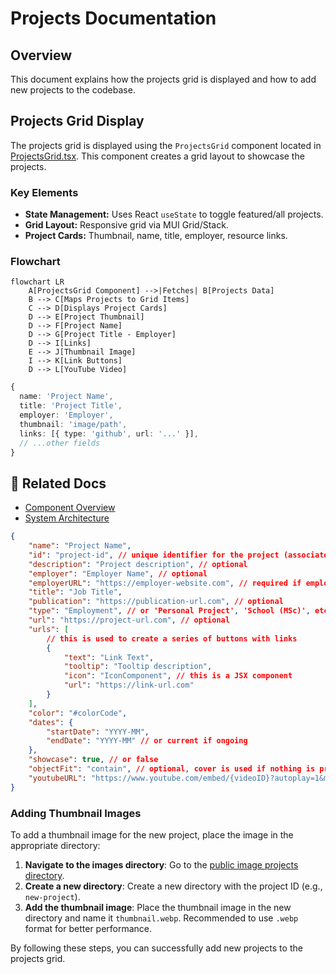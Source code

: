 # Projects Documentation

## Overview

This document explains how the projects grid is displayed and how to add new projects to the codebase.

## Projects Grid Display

The projects grid is displayed using the `ProjectsGrid` component located in [ProjectsGrid.tsx](../../src/components/projects/ProjectsGrid.tsx). This component creates a grid layout to showcase the projects.

### Key Elements

- **State Management:** Uses React `useState` to toggle featured/all projects.
- **Grid Layout:** Responsive grid via MUI Grid/Stack.
- **Project Cards:** Thumbnail, name, title, employer, resource links.

### Flowchart

```mermaid
flowchart LR
    A[ProjectsGrid Component] -->|Fetches| B[Projects Data]
    B --> C[Maps Projects to Grid Items]
    C --> D[Displays Project Cards]
    D --> E[Project Thumbnail]
    D --> F[Project Name]
    D --> G[Project Title - Employer]
    D --> I[Links]
    E --> J[Thumbnail Image]
    I --> K[Link Buttons]
    D --> L[YouTube Video]
```

```ts
{
  name: 'Project Name',
  title: 'Project Title',
  employer: 'Employer',
  thumbnail: 'image/path',
  links: [{ type: 'github', url: '...' }],
  // ...other fields
}
```

## 🔗 Related Docs

- [Component Overview](./index.md)
- [System Architecture](../architecture/index.md)

```json
{
	"name": "Project Name",
	"id": "project-id", // unique identifier for the project (associated with the image file name or publication)
	"description": "Project description", // optional
	"employer": "Employer Name", // optional
	"employerURL": "https://employer-website.com", // required if employer is provided
	"title": "Job Title",
	"publication": "https://publication-url.com", // optional
	"type": "Employment", // or 'Personal Project', 'School (MSc)', etc.
	"url": "https://project-url.com", // optional
	"urls": [
		// this is used to create a series of buttons with links
		{
			"text": "Link Text",
			"tooltip": "Tooltip description",
			"icon": "IconComponent", // this is a JSX component
			"url": "https://link-url.com"
		}
	],
	"color": "#colorCode",
	"dates": {
		"startDate": "YYYY-MM",
		"endDate": "YYYY-MM" // or current if ongoing
	},
	"showcase": true, // or false
	"objectFit": "contain", // optional, cover is used if nothing is provided
	"youtubeURL": "https://www.youtube.com/embed/{videoID}?autoplay=1&mute=1&cc_load_policy=1&controls=1" // optional: displays a YouTube video to play in the card if mouse hovered over
}
```

### Adding Thumbnail Images

To add a thumbnail image for the new project, place the image in the appropriate directory:

1. **Navigate to the images directory**: Go to the [public image projects directory](../../public/images/projects).
2. **Create a new directory**: Create a new directory with the project ID (e.g., `new-project`).
3. **Add the thumbnail image**: Place the thumbnail image in the new directory and name it `thumbnail.webp`. Recommended to use `.webp` format for better performance.

By following these steps, you can successfully add new projects to the projects grid.
